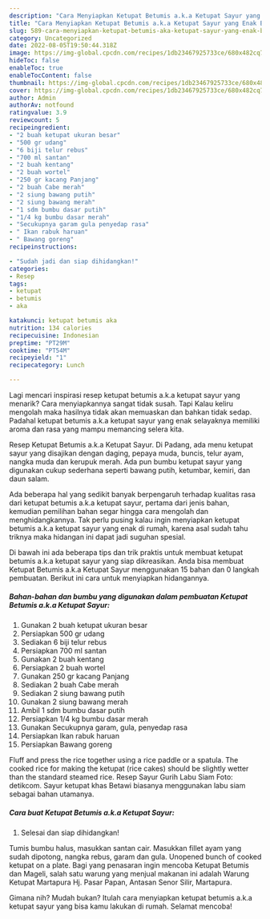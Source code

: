 ```yaml
---
description: "Cara Menyiapkan Ketupat Betumis a.k.a Ketupat Sayur yang Enak Banget, Buat Buka Puasa}"
title: "Cara Menyiapkan Ketupat Betumis a.k.a Ketupat Sayur yang Enak Banget, Buat Buka Puasa}"
slug: 589-cara-menyiapkan-ketupat-betumis-aka-ketupat-sayur-yang-enak-banget-buat-buka-puasa
category: Uncategorized
date: 2022-08-05T19:50:44.318Z
image: https://img-global.cpcdn.com/recipes/1db23467925733ce/680x482cq70/ketupat-betumis-aka-ketupat-sayur-foto-resep-utama.jpg
hideToc: false
enableToc: true
enableTocContent: false
thumbnail: https://img-global.cpcdn.com/recipes/1db23467925733ce/680x482cq70/ketupat-betumis-aka-ketupat-sayur-foto-resep-utama.jpg
cover: https://img-global.cpcdn.com/recipes/1db23467925733ce/680x482cq70/ketupat-betumis-aka-ketupat-sayur-foto-resep-utama.jpg
author: Admin
authorAv: notfound
ratingvalue: 3.9
reviewcount: 5
recipeingredient:
- "2 buah ketupat ukuran besar"
- "500 gr udang"
- "6 biji telur rebus"
- "700 ml santan"
- "2 buah kentang"
- "2 buah wortel"
- "250 gr kacang Panjang"
- "2 buah Cabe merah"
- "2 siung bawang putih"
- "2 siung bawang merah"
- "1 sdm bumbu dasar putih"
- "1/4 kg bumbu dasar merah"
- "Secukupnya garam gula penyedap rasa"
- " Ikan rabuk haruan"
- " Bawang goreng"
recipeinstructions:

- "Sudah jadi dan siap dihidangkan!"
categories:
- Resep
tags:
- ketupat
- betumis
- aka

katakunci: ketupat betumis aka 
nutrition: 134 calories
recipecuisine: Indonesian
preptime: "PT29M"
cooktime: "PT54M"
recipeyield: "1"
recipecategory: Lunch

---
```



Lagi mencari inspirasi resep ketupat betumis a.k.a ketupat sayur yang menarik? Cara menyiapkannya sangat tidak susah. Tapi Kalau keliru mengolah maka hasilnya tidak akan memuaskan dan bahkan tidak sedap. Padahal ketupat betumis a.k.a ketupat sayur yang enak selayaknya memiliki aroma dan rasa yang mampu memancing selera kita.


Resep Ketupat Betumis a.k.a Ketupat Sayur. Di Padang, ada menu ketupat sayur yang disajikan dengan daging, pepaya muda, buncis, telur ayam, nangka muda dan kerupuk merah. Ada pun bumbu ketupat sayur yang digunakan cukup sederhana seperti bawang putih, ketumbar, kemiri, dan daun salam.

Ada beberapa hal yang sedikit banyak berpengaruh terhadap kualitas rasa dari ketupat betumis a.k.a ketupat sayur, pertama dari jenis bahan, kemudian pemilihan bahan segar hingga cara mengolah dan menghidangkannya. Tak perlu pusing kalau ingin menyiapkan ketupat betumis a.k.a ketupat sayur yang enak di rumah, karena asal sudah tahu triknya maka hidangan ini dapat jadi suguhan spesial.


Di bawah ini ada beberapa tips dan trik praktis untuk membuat ketupat betumis a.k.a ketupat sayur yang siap dikreasikan. Anda bisa membuat Ketupat Betumis a.k.a Ketupat Sayur menggunakan 15 bahan dan 0 langkah pembuatan. Berikut ini cara untuk menyiapkan hidangannya.

<!--inarticleads1-->

##### Bahan-bahan dan bumbu yang digunakan dalam pembuatan Ketupat Betumis a.k.a Ketupat Sayur:

1. Gunakan 2 buah ketupat ukuran besar
1. Persiapkan 500 gr udang
1. Sediakan 6 biji telur rebus
1. Persiapkan 700 ml santan
1. Gunakan 2 buah kentang
1. Persiapkan 2 buah wortel
1. Gunakan 250 gr kacang Panjang
1. Sediakan 2 buah Cabe merah
1. Sediakan 2 siung bawang putih
1. Gunakan 2 siung bawang merah
1. Ambil 1 sdm bumbu dasar putih
1. Persiapkan 1/4 kg bumbu dasar merah
1. Gunakan Secukupnya garam, gula, penyedap rasa
1. Persiapkan  Ikan rabuk haruan
1. Persiapkan  Bawang goreng


Fluff and press the rice together using a rice paddle or a spatula. The cooked rice for making the ketupat (rice cakes) should be slightly wetter than the standard steamed rice. Resep Sayur Gurih Labu Siam Foto: detikcom. Sayur ketupat khas Betawi biasanya menggunakan labu siam sebagai bahan utamanya. 

<!--inarticleads2-->

##### Cara buat Ketupat Betumis a.k.a Ketupat Sayur:


1. Selesai dan siap dihidangkan!

Tumis bumbu halus, masukkan santan cair. Masukkan fillet ayam yang sudah dipotong, nangka rebus, garam dan gula. Unopened bunch of cooked ketupat on a plate. Bagi yang penasaran ingin mencoba Ketupat Betumis dan Mageli, salah satu warung yang menjual makanan ini adalah Warung Ketupat Martapura Hj. Pasar Papan, Antasan Senor Silir, Martapura. 

Gimana nih? Mudah bukan? Itulah cara menyiapkan ketupat betumis a.k.a ketupat sayur yang bisa kamu lakukan di rumah. Selamat mencoba!
